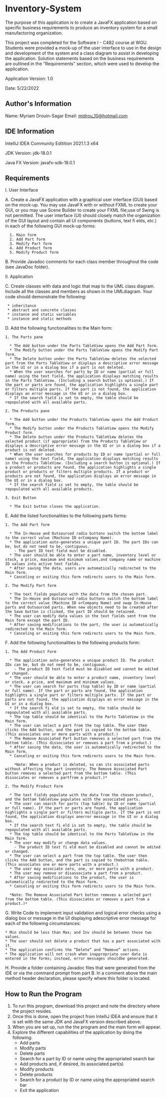 # Inventory-System


The purpose of this application is to create a JavaFX application based on specific business requirements to produce an inventory system for a small manufactoring organization.

This project was completed for the Software I - C482 course at WGU. Students were provided a mock-up of the user interface to use in the design and development of the system and a class diagram to assist in developing the application.
Solution statements based on the business requirements are outlined in the "Requirements" section, which were used to develop the application.  



Application Version: 1.0

Date: 5/22/2022




## Author's Information 

Name: Myriam Drouin-Sagar
Email: midrou_10@hotmail.com



## IDE Information

IntelliJ IDEA Community Editition 2021.1.3 x64

JDK Version: jdk-18.0.1

Java FX Version: javafx-sdk-18.0.1 


 
## Requirements

I. User Interface

   A. Create a JavaFX application with a graphical user interface (GUI) based on the mock-up. You may use JavaFX with or without FXML to create your GUI, or you may use Scene Builder to create your FXML file;use of Swing is not permitted.
      The user interface (UI) should closely match the organization of the GUI layout and contain all UI components (buttons, text fi elds, etc.) in each of the following GUI mock-up forms:
   
      1. Main form
      2. Add Part form
      3. Modify Part form
      4. Add Product form
      5. Modify Product form
      
  B.  Provide Javadoc comments for each class member throughout the code (see JavaDoc folder).
  
II. Application

  C. Create classes with data and logic that map to the UML class diagram. Include all the classes and members as shown in the UMLdiagram. Your code should demonstrate the following:

     * inheritance
     * abstract and concrete classes
     * instance and static variables
     * instance and static methods
     
  D. Add the following functionalities to the Main form:

    1. The Parts pane
    
      * The Add button under the Parts TableView opens the Add Part form.
      * The Modify button under the Parts TableView opens the Modify Part form.
      * The Delete button under the Parts TableView deletes the selected part from the Parts TableView or displays a descriptive error message in the UI or in a dialog box if a part is not deleted.
      * When the user searches for parts by ID or name (partial or full name) using the text field, the application displays matching results in the Parts TableView. (Including a search button is optional.) If the part or parts are found, the application highlights a single part or filters multiple parts. If the part is not found, the application displays an error message in the UI or in a dialog box.
      * If the search field is set to empty, the table should be repopulated with all available parts.

    2. The Products pane 

      * The Add button under the Products TableView opens the Add Product form.
      * The Modify button under the Products TableView opens the Modify Product form.
      * The Delete button under the Products TableView deletes the selected product (if appropriate) from the Products TableView or displays a descriptive error message in the UI or in a dialog box if a product is not deleted.
      * When the user searches for products by ID or name (partial or full name) using the text field, the application displays matching results in the Products TableView. (Including a search button is optional.) If a product or products are found, the application highlights a single product or products or filters multiple products. If a product or products are not found, the application displays an error message in the UI or in a dialog box.
      * If the search field is set to empty, the table should be repopulated with all available products.
      
    3. Exit Button
    
      * The Exit button closes the application.
      
  E. Add the listed functionalities to the following parts forms: 

    1. The Add Part form

      * The In-House and Outsourced radio buttons switch the bottom label to the correct value (Machine ID orCompany Name).
      * The application auto-generates a unique part ID. The part IDs can be, but do not need to be, contiguous.
        - The part ID text field must be disabled.
      * The user should be able to enter a part name, inventory level or stock, a price, maximum and minimum values,and company name or machine ID values into active text fields.
      * After saving the data, users are automatically redirected to the Main form.
      * Canceling or exiting this form redirects users to the Main form.

    2. The Modify Part form 

      * The text fields populate with the data from the chosen part.
      * The In-House and Outsourced radio buttons switch the bottom label to the correct value (Machine ID orCompany Name) and swap In-House parts and Outsourced parts. When new objects need to be created after the Save button is clicked, the part ID should be retained.
      * The user can modify data values in the text fields sent from the Main form except the part ID.
      * After saving modifications to the part, the user is automatically redirected to the Main form.
      * Canceling or exiting this form redirects users to the Main form.

  F. Add the following functionalities to the following products form:

    1. The Add Product Form

      * The application auto-generates a unique product ID. The product IDs can be, but do not need to be, contiguous.
        - The product ID text field must be disabled and cannot be edited or changed.
      * The user should be able to enter a product name, inventory level or stock, a price, and maximum and minimum values.
      * The user can search for parts (top table) by ID or name (partial or full name). If the part or parts are found, the application highlights a single part or filters multiple parts. If the part or parts are not found, the application displays an error message in the UI or in a dialog box.
      * If the search fi eld is set to empty, the table should be repopulated with all available parts.
      * The top table should be identical to the Parts TableView in the Main form.
      * The user can select a part from the top table. The user then clicks the Add button, and the part is copied to the bottom table. (This associates one or more parts with a product.)
      * The Remove Associated Part button removes a selected part from the bottom table. (This dissociates or removes a part from a product.)
      * After saving the data, the user is automatically redirected to the Main form.
      * Canceling or exiting this form redirects users to the Main form.
      
        *Note: When a product is deleted, so can its associated parts without affecting the part inventory. The Remove Associated Part button removes a selected part from the bottom table. (This dissociates or removes a partfrom a product.)*
      
    2. The Modify Product Form 

      * The text fields populate with the data from the chosen product, and the bottom TableView populates with the associated parts.
      * The user can search for parts (top table) by ID or name (partial or full name). If the part or parts are found, the application highlights a single part or filters multiple parts. If the part is not found, the application displays anerror message in the UI or a dialog box.
      * If the search text fi eld is set to empty, the table should be repopulated with all available parts.
      * The top table should be identical to the Parts TableView in the Main form.
      * The user may modify or change data values.
        - The product ID text fi eld must be disabled and cannot be edited or changed.
      * The user can select a part from the top table. The user then clicks the Add button, and the part is copied to thebottom table. (This associates one or more parts with a product.)
      * The user may associate zero, one, or more parts with a product.
      * The user may remove or disassociate a part from a product.
      * After saving modifications to the product, the user is automatically redirected to the Main form.
      * Canceling or exiting this form redirects users to the Main form.

      *Note: The Remove Associated Part button removes a selected part from the bottom table. (This dissociates or removes a part from a product.)*

  G. Write Code to implement input validation and logical error checks using a dialog box or message in the UI displaying adescriptive error message for each of the following circumstances:

    * Min should be less than Max; and Inv should be between those two values.
    * The user should not delete a product that has a part associated with it.
    * The application confirms the “Delete” and “Remove” actions.
    * The application will not crash when inappropriate user data is entered in the forms; instead, error messages shouldbe generated.

  H. Provide a folder containing Javadoc files that were generated from the IDE or via the command prompt from part B. In a comment above the main method header declaration, please specify where this folder is located.

## How to Run the Program 

  1. To run this program, download this project and note the directory where the project resides.
  2. Once this is done, open the project from IntelliJ IDEA and ensure that it is set with the same JDK and JavaFX version described above.
  3. When you are set up, run the the program and the main form will appear.
  4. Explore the different capabilities of the application by doing the following:
     - Add parts
     - Modify parts
     - Delete parts
     - Search for a part by ID or name using the appropriated search bar 
     - Add products and, if desired, its associated part(s)
     - Modify products
     - Delete products
     - Search for a product by ID or name using the appropriated search bar
     - Exit the application
 



